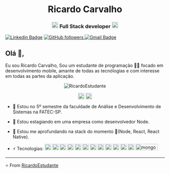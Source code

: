 <h1 align="center">Ricardo Carvalho</h1>
<h3 align="center"><img src="https://upload-icon.s3.us-east-2.amazonaws.com/uploads/icons/png/20167174151551942641-512.png" alt="react" width="20" height="20"/> Full Stack developer <img src="https://cdn4.iconfinder.com/data/icons/logos-and-brands/512/233_Node_Js_logo-256.png" alt="nodejs" width="20" height="20"/></h3>


 

[![Linkedin Badge](https://img.shields.io/badge/-Ricardo-blue?style=flat-square&logo=Linkedin&logoColor=white&link=https://www.linkedin.com/in/ricardo-carvalho-ba865a123/)](https://www.linkedin.com/in/ricardo-carvalho-ba865a123/) 
 <a href="https://github.com/RicardoEstudante">
    <img alt="GitHub followers" src="https://img.shields.io/github/followers/RicardoEstudante?label=Ricardo&style=social">
 </a>
[![Gmail Badge](https://img.shields.io/badge/-Gmail.com-c14438?style=flat-square&logo=Gmail&logoColor=white&link=mailto:ricardocarvalho606@gmail.com)](mailto:ricardocarvalho606@gmail.com)

## Olá 👋, 
Eu sou Ricardo Carvalho, Sou um estudante de programação 👨‍💻 focado em desenvolvimento mobile, amante de todas as tecnólogias e com interesse em todas as partes da aplicação. 

<p align="center"> <img src="https://github-readme-stats.vercel.app/api?username=RicardoEstudante&show_icons=true" alt="RicardoEstudante" /> </p>
<p align="center">
<a href="https://www.linkedin.com/in/ricardo-carvalho-ba865a123/" target="blank"><img align="center" src="https://cdn.jsdelivr.net/npm/simple-icons@3.0.1/icons/linkedin.svg" alt="ricardo carvalho" height="20" width="20" /></a>
<a href="https://www.facebook.com/ricardo2010carvalho/" target="blank"><img align="center" src="https://cdn.jsdelivr.net/npm/simple-icons@3.0.1/icons/facebook.svg" alt="https://www.linkedin.com/in/ricardo-carvalho-ba865a123/" height="20" width="20" /></a>
</p>


- 💬 Estou no 5º semestre da faculdade de Análise e Desenvolvimento de Sistemas na FATEC-SP.

- 🔭 Estou estagiando em uma empresa como desenvolvedor Node.

- :book: Estou me aprofundando na stack do momento :rocket:(Node, React, React Native).

- <p align="left">⚡ Tecnologias: <img src="https://upload-icon.s3.us-east-2.amazonaws.com/uploads/icons/png/20167174151551942641-512.png" alt="react" width="20" height="20"/> <img src="https://upload-icon.s3.us-east-2.amazonaws.com/uploads/icons/png/19108918321553750384-512.png" alt="react-native" width="20" height="20"/> <img src="https://cdn4.iconfinder.com/data/icons/logos-and-brands/512/233_Node_Js_logo-256.png" alt="nodejs" width="20" height="20"/> <img src="https://image.flaticon.com/icons/svg/919/919826.svg" alt="css3" width="20" height="20"/>  <img src="https://image.flaticon.com/icons/svg/919/919827.svg" alt="html5" width="20" height="20"/> <img src="https://image.flaticon.com/icons/svg/226/226777.svg" alt="java" width="20" height="20"/> <img src="https://cdn1.iconfinder.com/data/icons/development-2-yellow/60/30_-Javascript-_development_coding_programming_code-512.png" alt="javascript" width="20" height="20"/> <img src="https://image.flaticon.com/icons/png/512/919/919832.png" alt="typescript" width="20" height="20"/> <img src="https://image.flaticon.com/icons/svg/2772/2772128.svg" alt="sql" width="20" height="20"/> <img src="https://image.flaticon.com/icons/svg/919/919830.svg" alt="php" width="20" height="20"/> <img src="https://upload-icon.s3.us-east-2.amazonaws.com/uploads/icons/png/16876668881551942134-512.png" alt="postgresql" width="20" height="20"/> <img src="https://upload-icon.s3.us-east-2.amazonaws.com/uploads/icons/png/19681752361536207300-512.png" alt="bootstrap" width="20" height="20"/> <img src="https://cdn4.iconfinder.com/data/icons/logos-3/512/mongodb-2-256.png" alt="mongodb" width="70" height="20"/></p>
 
---
⭐️ From [RicardoEstudante](https://github.com/RicardoEstudante)
